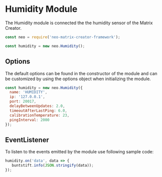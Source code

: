 # Humidity Module

The Humidity module is connected the the humidity sensor of the Matrix Creator.

```javascript
const neo = require('neo-matrix-creator-framework');

const humidity = new neo.Humidity();
```



## Options

The default options can be found in the constructor of the module and can be customized by using the options object when initializing the module.

```javascript
const humidity = new neo.Humidity({
  name: 'HUMIDITY',
  ip: '127.0.0.1',
  port: 20017,
  delayBetweenUpdates: 2.0,
  timeoutAfterLastPing: 6.0,
  calibrationTemperature: 23,
  pingInterval: 2000
});
```



## EventListener

To listen to the events emitted by the module use following sample code:

```javascript
humidity.on('data', data => {
   buntstift.info(JSON.stringify(data));
});
```
